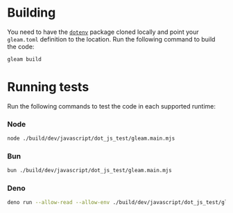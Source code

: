 # Building

You need to have the [`dotenv`](https://github.com/aosasona/dotenv) package cloned locally and point your `gleam.toml` definition to the location. Run the following command to build the code:

```sh
gleam build
```

# Running tests

Run the following commands to test the code in each supported runtime:

### Node

```sh
node ./build/dev/javascript/dot_js_test/gleam.main.mjs
```

### Bun

```sh
bun ./build/dev/javascript/dot_js_test/gleam.main.mjs
```

### Deno

```sh
deno run --allow-read --allow-env ./build/dev/javascript/dot_js_test/gleam.main.mjs
```
